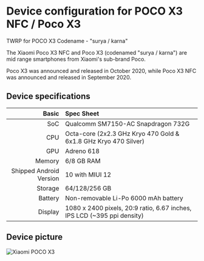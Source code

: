 # Device configuration for POCO X3 NFC / Poco X3
TWRP for POCO X3 Codename - "surya / karna"

The Xiaomi Poco X3 NFC and Poco X3 (codenamed "surya / karna") are mid range smartphones from Xiaomi's sub-brand Poco.

Poco X3 was announced and released in October 2020, while Poco X3 NFC was announced and released in September 2020.

##  Device specifications
Basic   | Spec Sheet
-------:|:-------------------------
SoC     | Qualcomm SM7150-AC Snapdragon 732G
CPU     | Octa-core (2x2.3 GHz Kryo 470 Gold & 6x1.8 GHz Kryo 470 Silver)
GPU     | Adreno 618
Memory  | 6/8 GB RAM
Shipped Android Version | 10 with MIUI 12
Storage | 64/128/256 GB
Battery | Non-removable Li-Po 6000 mAh battery
Display | 1080 x 2400 pixels, 20:9 ratio, 6.67 inches, IPS LCD (~395 ppi density)

## Device picture
![Xiaomi POCO X3](https://user-images.githubusercontent.com/51523645/147679035-b3649e61-311a-44d9-8ce9-833861193137.png  "Xiaomi POCO X3 Blue") 
